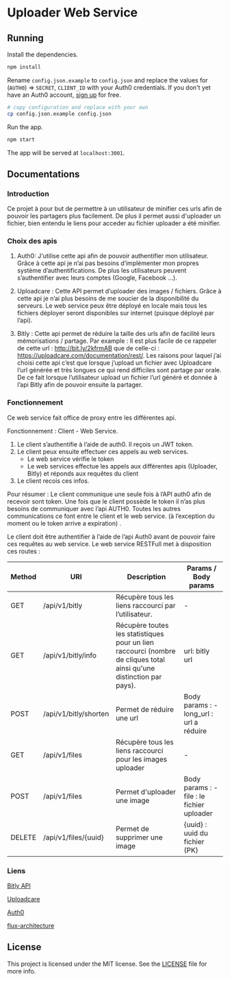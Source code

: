 # Uploader Web Service

## Running

Install the dependencies.

```bash
npm install
```

Rename `config.json.example` to `config.json` and replace the values for (`AUTH0`) => `SECRET`, `CLIENT_ID` with your Auth0 credentials. 
If you don't yet have an Auth0 account, [sign up](https://auth0.com/signuo) for free.

```bash
# copy configuration and replace with your own
cp config.json.example config.json
```

Run the app.

```bash
npm start
```

The app will be served at `localhost:3001`.

## Documentations

### Introduction

Ce projet à pour but de permettre à un utilisateur de minifier ces urls afin de pouvoir les partagers plus facilement. 
De plus il permet aussi d'uploader un fichier, bien entendu le liens pour acceder au fichier uploader a été minifier.

### Choix des apis

1.  Auth0: J'utilise cette api afin de pouvoir authentifier mon utilisateur. Grâce à cette api je n’ai pas besoins d’implémenter mon propres système d’authentifications. 
    De plus les utilisateurs peuvent s’authentifier avec leurs comptes (Google, Facebook …).

2.  Uploadcare : Cette API  permet d’uploader des images / fichiers. 
    Grâce à cette api je n’ai plus besoins de me soucier de la disponibilité du serveurs. 
    Le web service peux être déployé en locale mais tous les fichiers déployer seront disponibles sur internet (puisque déployé par l’api).

3.  Bitly : Cette api permet de réduire la taille des urls afin de facilité leurs mémorisations / partage. 
    Par example : Il est plus facile de ce rappeler de cette url :  <http://bit.ly/2kfrmAB> que de celle-ci : <https://uploadcare.com/documentation/rest/>. 
    Les raisons pour laquel j’ai choisi cette api c’est que lorsque j’upload un fichier avec Uploadcare l’url générée et très longues ce qui rend difficiles sont partage par orale. 
    De ce fait lorsque l’utilisateur upload un fichier l’url généré et donnée à l’api Bitly afin de pouvoir ensuite la partager.

### Fonctionnement

Ce web service fait office de proxy entre les différentes api.

Fonctionnement : Client - Web Service.

1.  Le client s’authentifie à l’aide de auth0. Il reçois un JWT token.
2.  Le client peux ensuite effectuer ces appels au web services.
    -   Le web service vérifie le token
    -   Le web services effectue les appels aux différentes apis (Uploader, Bitly) et réponds aux requêtes du client
3.  Le client recois ces infos.

Pour résumer : Le client communique une seule fois à l’API auth0 afin de recevoir sont token. Une fois que le client possède le token il n’as plus besoins de communiquer avec l’api AUTH0. Toutes les autres communications ce font entre le client et le web service. (à l’exception du moment ou le token arrive a expiration) .

Le client doit être authentifier à l’aide de l’api Auth0 avant de pouvoir faire ces requêtes au web service. 
Le web service RESTFull met à disposition ces routes :

| Method | URI                   | Description                                                                                                          | Params / Body params                       |
| ------ | --------------------- | -------------------------------------------------------------------------------------------------------------------- | ------------------------------------------ |
| GET    | /api/v1/bitly         | Récupère tous les liens raccourci par l’utilisateur.                                                                 | -                                          |
| GET    | /api/v1/bitly/info    | Récupère toutes les statistiques pour un lien raccourci (nombre de cliques total ainsi qu'une distinction par pays). | url: bitly url                             |
| POST   | /api/v1/bitly/shorten | Permet de réduire une url                                                                                            | Body params : - long_url : url a réduire   |
| GET    | /api/v1/files         | Récupère tous les liens raccourci pour les images uploader                                                           | -                                          |
| POST   | /api/v1/files         | Permet d'uploader une image                                                                                          | Body params : - file : le fichier uploader |
| DELETE | /api/v1/files/{uuid}  | Permet de supprimer une image                                                                                        | {uuid} : uuid du fichier (PK)              |

### Liens

[Bitly API](http://dev.bitly.com/get_started.html)

[Uploadcare](https://uploadcare.com/documentation/)

[Auth0](https://auth0.com/)

[flux-architecture](https://scotch.io/tutorials/getting-to-know-flux-the-react-js-architecture)

## License

This project is licensed under the MIT license. See the [LICENSE](LICENSE) file for more info.
